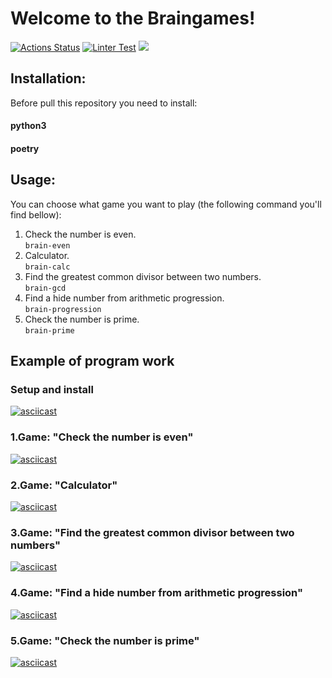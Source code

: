 # Welcome to the Braingames!
[![Actions Status](https://github.com/urtaevS/python-project-lvl1/workflows/hexlet-check/badge.svg)](https://github.com/urtaevS/python-project-lvl1/actions/workflows/hexlet-check.yml)
[![Linter Test](https://github.com/urtaevS/python-project-lvl1/actions/workflows/linter-test.yml/badge.svg)](https://github.com/urtaevS/python-project-lvl1/actions/workflows/linter-test.yml)
<a href=https://codeclimate.com/github/codeclimate/codeclimate/maintainability><img src=https://api.codeclimate.com/v1/badges/a99a88d28ad37a79dbf6/maintainability /></a>

### 

## Installation:
Before pull this repository you need to install:
#### python3  
#### poetry  


## Usage:
You can choose what game you want to play (the following command you'll find bellow):
1. Check the number is even.  
`brain-even`
2. Calculator.  
`brain-calc`
3. Find the greatest common divisor between two numbers.  
`brain-gcd`
4. Find a hide number from arithmetic progression.  
`brain-progression`
6. Check the number is prime.  
`brain-prime`

## Example of program work

### Setup and install
[![asciicast](https://asciinema.org/a/ijhbqUWV4sC1N7P4i6QmxGby7.svg)](https://asciinema.org/a/ijhbqUWV4sC1N7P4i6QmxGby7)

### 1.Game: "Check the number is even"
[![asciicast](https://asciinema.org/a/PDlbRbVgQeRoUC0DxAsVGVFk9.svg)](https://asciinema.org/a/PDlbRbVgQeRoUC0DxAsVGVFk9)

### 2.Game: "Calculator"
[![asciicast](https://asciinema.org/a/jmie3g1s9OiV1UpPgQeFPBsHy.svg)](https://asciinema.org/a/jmie3g1s9OiV1UpPgQeFPBsHy)

### 3.Game: "Find the greatest common divisor between two numbers"
[![asciicast](https://asciinema.org/a/E39BIKewbf5KJHdWtau34DFR4.svg)](https://asciinema.org/a/E39BIKewbf5KJHdWtau34DFR4)

### 4.Game: "Find a hide number from arithmetic progression"
[![asciicast](https://asciinema.org/a/xpoeNabNc2qGAamrymt08cznD.svg)](https://asciinema.org/a/xpoeNabNc2qGAamrymt08cznD)

### 5.Game: "Check the number is prime"
[![asciicast](https://asciinema.org/a/Ncwac1XfJt05dxNbUHDUW4HW4.svg)](https://asciinema.org/a/Ncwac1XfJt05dxNbUHDUW4HW4)


